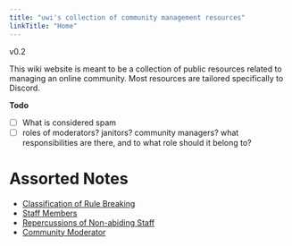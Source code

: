 ```yaml
---
title: "uwi's collection of community management resources"
linkTitle: "Home"
---
```

v0.2

This wiki website is meant to be a collection of public resources related to managing an online community. Most resources are tailored specifically to Discord.

**Todo**
- [ ] What is considered spam
- [ ] roles of moderators? janitors? community managers? what responsibilities are there, and to what role should it belong to?

# Assorted Notes
- [Classification of Rule Breaking](definitions/Classification%20of%20Rule%20Breaking.md)
- [Staff Members](definitions/Staff%20Members.md)
- [Repercussions of Non-abiding Staff](definitions/Repercussions%20of%20Non-abiding%20Staff.md)
- [Community Moderator](definitions/Community%20Moderator.md)